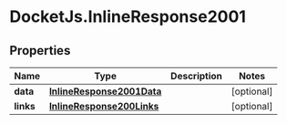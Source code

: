 # DocketJs.InlineResponse2001

## Properties

Name | Type | Description | Notes
------------ | ------------- | ------------- | -------------
**data** | [**InlineResponse2001Data**](InlineResponse2001Data.md) |  | [optional] 
**links** | [**InlineResponse200Links**](InlineResponse200Links.md) |  | [optional] 


